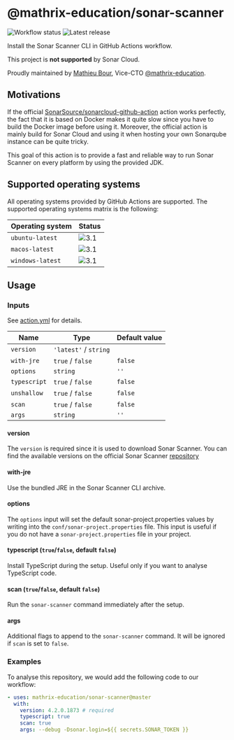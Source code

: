 # @mathrix-education/sonar-scanner

![Workflow status][workflow]
![Latest release][latest-release]

[workflow]: https://img.shields.io/github/workflow/status/mathrix-education/sonar-scanner/Tests?style=flat-square
[latest-release]: https://img.shields.io/github/v/release/mathrix-education/sonar-scanner?label=latest%20release&style=flat-square

Install the Sonar Scanner CLI in GitHub Actions workflow.

This project is **not supported** by Sonar Cloud.

Proudly maintained by [Mathieu Bour][1.1], Vice-CTO
[@mathrix-education][1.2].

[1.1]: https://github.com/mathieu-bour
[1.2]: https://github.com/mathrix-education

## Motivations
If the official [SonarSource/sonarcloud-github-action][2.1] action
works perfectly, the fact that it is based on Docker makes it quite
slow since you have to build the Docker image before using it.
Moreover, the official action is mainly build for Sonar Cloud and using
it when hosting your own Sonarqube instance can be quite tricky.

This goal of this action is to provide a fast and reliable way to run
Sonar Scanner on every platform by using the provided JDK.

[2.1]: https://github.com/SonarSource/sonarcloud-github-action

## Supported operating systems
All operating systems provided by GitHub Actions are supported.
The supported operating systems matrix is the following:

| Operating system | Status |
|------------------|-------|
| `ubuntu-latest`  | ![3.1] |
| `macos-latest`   | ![3.1] |
| `windows-latest` | ![3.1] |

[3.1]: https://img.shields.io/badge/status-supported-brightgreen

## Usage
### Inputs
See [action.yml](action.yml) for details.

| Name                  | Type                           | Default value |
|-----------------------|--------------------------------|---------------|
| `version`             | `'latest'` / `string`          |               |
| `with-jre`            | `true` / `false`               | `false`       |
| `options`             | `string`                       | `''`          |
| `typescript`          | `true` / `false`               | `false`       |
| `unshallow`           | `true` / `false`               | `false`       |
| `scan`                | `true` / `false`               | `false`       |
| `args`                | `string`                       | `''`          |

#### version
The `version` is required since it is used to download Sonar Scanner.
You can find the available versions on the official Sonar Scanner
[repository][3.2]

[3.2]: https://binaries.sonarsource.com/Distribution/sonar-scanner-cli/

#### with-jre
Use the bundled JRE in the Sonar Scanner CLI archive.

#### options
The `options` input will set the default sonar-project.properties values
by writing into the `conf/sonar-project.properties` file.
This input is useful if you do not have a `sonar-project.properties`
file in your project.

#### typescript (`true`/`false`, default `false`)
Install TypeScript during the setup. Useful only if you want to analyse
TypeScript code.

#### scan (`true`/`false`, default `false`)
Run the `sonar-scanner` command immediately after the setup.

#### args
Additional flags to append to the `sonar-scanner` command. It will be
ignored if `scan` is set to `false`.

### Examples
To analyse this repository, we would add the following code to our
workflow:

```yaml
- uses: mathrix-education/sonar-scanner@master
  with:
    version: 4.2.0.1873 # required
    typescript: true
    scan: true
    args: --debug -Dsonar.login=${{ secrets.SONAR_TOKEN }}
```
